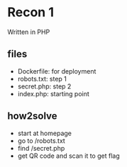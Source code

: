 # Recon 1
Written in PHP

## files
- Dockerfile: for deployment
- robots.txt: step 1 
- secret.php: step 2
- index.php: starting point

## how2solve
- start at homepage  
- go to /robots.txt  
- find /secret.php 
- get QR code and scan it to get flag  
